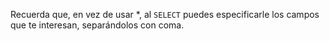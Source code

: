 Recuerda que, en vez de usar \*, al `SELECT` puedes especificarle los campos que te interesan, separándolos con coma.
